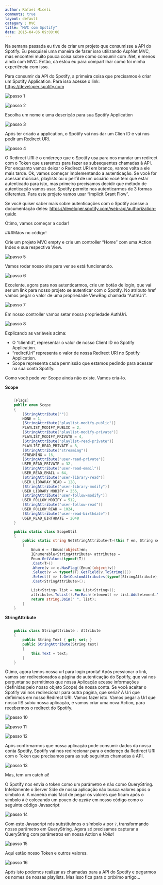 ```yaml
---
author: Rafael Miceli
comments: true
layout: default
category : MVC
title: "MVC com Spotify"
date: 2015-04-06 09:00:00
---
```


Na semana passada eu tive de criar um projeto que consumisse a API do Spotify. Eu pesquisei uma maneira de fazer isso utilizando AspNet MVC, mas encontrei muito pouca coisa sobre como consumir com .Net, e menos ainda com MVC. Então, cá estou eu para compartilhar como foi minha experiência com isso.

Para consumir da API do Spotify, a primeira coisa que precisamos é criar um Spotify Application. Para isso acesse o link: https://developer.spotify.com

![passo 1](http://rafael-miceli.com.br/ico/MVC-com-Spotify/passo1.png)

![passo 2](http://rafael-miceli.com.br/ico/MVC-com-Spotify/passo2.png)

Escolha um nome e uma descrição para sua Spotify Application

![passo 3](http://rafael-miceli.com.br/ico/MVC-com-Spotify/passo3.png)

Após ter criado a application, o Spotify vai nos dar um Clien ID e vai nos pedir um Redirect URI.

![passo 4](http://rafael-miceli.com.br/ico/MVC-com-Spotify/passo4.png)

O Redirect URI é o endereço que o Spotify usa para nos mandar um redirect com o Token que usaremos para fazer as subsequentes chamadas à API. 
Por enquanto vamos deixar o Redirect URI em branco, vamos volta a ele mais tarde.
Ok, vamos começar implementando a autenticação. Se você for acessar músicas, playlists ou o perfil de um usuário você tem que estar autenticado para isto, mas primeiro precisamos decidir que método de autenticação vamos usar. Spotify permite nos autenticarmos de 3 formas diferentes.
Para este projeto vamos usar “Implicit Grant Flow”.

Se você quiser saber mais sobre autenticações com o Spotify acesse a documentação deles:
https://developer.spotify.com/web-api/authorization-guide

Ótimo, vamos começar a codar!

###Mãos no código!

Crie um projeto MVC empty e crie um controller “Home” com uma Action Index e sua respectiva View.

![passo 5](http://rafael-miceli.com.br/ico/MVC-com-Spotify/passo5.png)

Vamos rodar nosso site para ver se está funcionando.

![passo 6](http://rafael-miceli.com.br/ico/MVC-com-Spotify/passo6.png)

Excelente, agora para nos autenticarmos, crie um botão de login, que vai ser um link para nosso projeto se autenticar com o Spotify. No atributo href vamos pegar o valor de uma propriedade ViewBag chamada “AuthUri”.

![passo 7](http://rafael-miceli.com.br/ico/MVC-com-Spotify/passo7.png)

Em nosso controller vamos setar nossa propriedade AuthUri.

![passo 8](http://rafael-miceli.com.br/ico/MVC-com-Spotify/passo8.png)

Explicando as variáveis acima:

- O “clientId”, representar o valor de nosso Client ID no Spotify Application.
- “redirctUri” representa o valor de nossa Redirect URI no Spotify Application.
- Scope representa cada permissão que estamos pedindo para acessar na sua conta Spotify.

Como você pode ver Scope ainda não existe. Vamos cria-lo.

**Scope**

```c#

    [Flags]
    public enum Scope
    {
        [StringAttribute("")]
        NONE = 1,
        [StringAttribute("playlist-modify-public")]
        PLAYLIST_MODIFY_PUBLIC = 2,
        [StringAttribute("playlist-modify-private")]
        PLAYLIST_MODIFY_PRIVATE = 4,
        [StringAttribute("playlist-read-private")]
        PLAYLIST_READ_PRIVATE = 8,
        [StringAttribute("streaming")]
        STREAMING = 16,
        [StringAttribute("user-read-private")]
        USER_READ_PRIVATE = 32,
        [StringAttribute("user-read-email")]
        USER_READ_EMAIL = 64,
        [StringAttribute("user-library-read")]
        USER_LIBRARAY_READ = 128,
        [StringAttribute("user-library-modify")]
        USER_LIBRARY_MODIFY = 256,
        [StringAttribute("user-follow-modify")]
        USER_FOLLOW_MODIFY = 512,
        [StringAttribute("user-follow-read")]
        USER_FOLLOW_READ = 1024,
        [StringAttribute("user-read-birthdate")]
        USER_READ_BIRTHDATE = 2048
    }

    public static class ScopeUtil
    {
        public static string GetStringAttribute<T>(this T en, String separator) where T : struct, IConvertible
        {
            Enum e = (Enum)(object)en;
            IEnumerable<StringAttribute> attributes =
            Enum.GetValues(typeof(T))
            .Cast<T>()
            .Where(v => e.HasFlag((Enum)(object)v))
            .Select(v => typeof(T).GetField(v.ToString()))
            .Select(f => f.GetCustomAttributes(typeof(StringAttribute), false)[0])
            .Cast<StringAttribute>();

            List<String> list = new List<String>();
            attributes.ToList().ForEach((element) => list.Add(element.Text));
            return string.Join(" ", list);
        }
    }
```

**StringAttribute**

```c#

	public class StringAttribute : Attribute
    {
        public String Text { get; set; }
        public StringAttribute(String text)
        {
            this.Text = text;
        }
    }
```

Ótimo, agora temos nossa url para login pronta! Após pressionar o link, vamos ser redirecionados a página de autenticação do Spotify, que vai nos perguntar se permitimos que nossa Aplicação acesse informações (definidas pelo nosso objeto Scope) de nossa conta.
Se você aceitar o Spotify vai nos redirecionar para outra página, que seria? A Uri que definimos em nosso Redirect URI.
Vamos fazer isto. Vamos pegar a Url que nosso IIS subiu nossa aplicação, e vamos criar uma nova Action, para recebermos o redirect do Spotify.

![passo 10](http://rafael-miceli.com.br/ico/MVC-com-Spotify/passo10.png)

![passo 11](http://rafael-miceli.com.br/ico/MVC-com-Spotify/passo11.png)

![passo 12](http://rafael-miceli.com.br/ico/MVC-com-Spotify/passo12.png)

Após confirmarmos que nossa aplicação pode consumir dados da nossa conta Spotify, Spotify vai nos redirecionar para o endereço da Redirect URI com o Token que precisamos para as sub seguintes chamadas à API.

![passo 13](http://rafael-miceli.com.br/ico/MVC-com-Spotify/passo13.png)

Mas, tem um catch ai!

O Spotify nos envia o token como um parâmetro e não como QueryString. Infelizmente o Server Side de nossa aplicação não busca valores após o símbolo `#`.
A maneira mais fácil de pegar os valores que ficam após o símbolo `#` é colocando um pouco de *azeite* em nosso código como o seguinte código Javascript:

![passo 14](http://rafael-miceli.com.br/ico/MVC-com-Spotify/passo14.png)

Com este Javascript nós substituímos o símbolo `#` por `?`, transformando nosso parâmetro em QueryString.
Agora só precisamos capturar a QueryString com parâmetros em nossa Action e _Voila_!

![passo 15](http://rafael-miceli.com.br/ico/MVC-com-Spotify/passo15.png)

Aqui estão nosso Token e outros valores.

![passo 16](http://rafael-miceli.com.br/ico/MVC-com-Spotify/passo16.png)

Após isto podemos realizar as chamadas para a API do Spotify e pegarmos os nomes de nossas playlists.
Mas isso fica para o próximo artigo...

